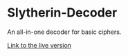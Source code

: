 # Slytherin-Decoder
An all-in-one decoder for basic ciphers.

[Link to the live version](https://salazar-decoder.ueuo.com/)
